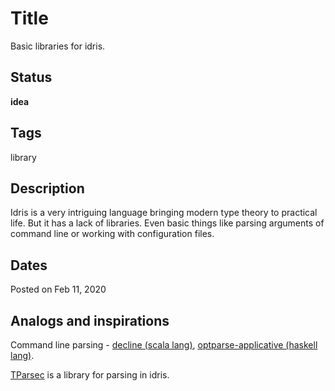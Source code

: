 #  Title
Basic libraries for idris.

## Status
**idea**

## Tags
library

## Description
Idris is a very intriguing language bringing modern type theory to practical life. But it has a lack of libraries.
Even basic things like parsing arguments of command line or working with configuration files.

## Dates
Posted on Feb 11, 2020

## Analogs and inspirations
Command line parsing - [decline (scala lang)](https://github.com/bkirwi/decline), [optparse-applicative (haskell lang)](applicative). 

[TParsec](https://github.com/gallais/idris-tparsec) is a library for parsing in idris.
